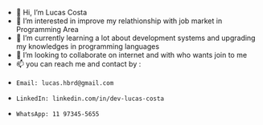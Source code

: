 - 👋 Hi, I’m Lucas Costa
- 👀 I’m interested in improve my relathionship with job market in Programming Area
- 🌱 I’m currently learning a lot about development systems and upgrading my knowledges in programming languages
- 💞️ I’m looking to collaborate on internet and with who wants join to me 
- 📫 you can reach me and contact by :
-     Email: lucas.hbrd@gmail.com
-     LinkedIn: linkedin.com/in/dev-lucas-costa
-     WhatsApp: 11 97345-5655
<!---
Lucaszeera/Lucaszeera is a ✨ special ✨ repository because its `README.md` (this file) appears on your GitHub profile.
You can click the Preview link to take a look at your changes.
--->
